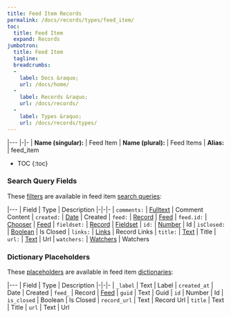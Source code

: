 ```yaml
---
title: Feed Item Records
permalink: /docs/records/types/feed_item/
toc:
  title: Feed Item
  expand: Records
jumbotron:
  title: Feed Item
  tagline: 
  breadcrumbs:
  -
    label: Docs &raquo;
    url: /docs/home/
  -
    label: Records &raquo;
    url: /docs/records/
  -
    label: Types &raquo;
    url: /docs/records/types/
---
```


|---
|-|-
| **Name (singular):** | Feed Item
| **Name (plural):** | Feed Items
| **Alias:** | feed_item

* TOC
{:toc}

### Search Query Fields

These [filters](/docs/search/filters/) are available in feed item [search queries](/docs/search/):

|---
| Field | Type | Description
|-|-|-
| `comments:` | [Fulltext](/docs/search/filters/fulltext/) | Comment Content
| `created:` | [Date](/docs/search/filters/dates/) | Created
| `feed:` | [Record](/docs/search/deep-search/) | [Feed](/docs/records/types/feed/)
| `feed.id:` | [Chooser](/docs/search/filters/choosers/) | [Feed](/docs/records/types/feed/)
| `fieldset:` | [Record](/docs/search/deep-search/) | [Fieldset](/docs/records/types/custom_fieldset/)
| `id:` | [Number](/docs/search/filters/numbers/) | Id
| `isClosed:` | [Boolean](/docs/search/filters/booleans/) | Is Closed
| `links:` | [Links](/docs/search/filters/links/) | Record Links
| `title:` | [Text](/docs/search/filters/text/) | Title
| `url:` | [Text](/docs/search/filters/text/) | Url
| `watchers:` | [Watchers](/docs/search/filters/watchers/) | Watchers

### Dictionary Placeholders

These [placeholders](/docs/bots/scripting/placeholders/) are available in feed item [dictionaries](/docs/bots/behaviors/dictionaries/):

|---
| Field | Type | Description
|-|-|-
| `_label` | Text | Label
| `created_at` | Date | Created
| `feed_` | Record | [Feed](/docs/records/types/feed_item/)
| `guid` | Text | Guid
| `id` | Number | Id
| `is_closed` | Boolean | Is Closed
| `record_url` | Text | Record Url
| `title` | Text | Title
| `url` | Text | Url

